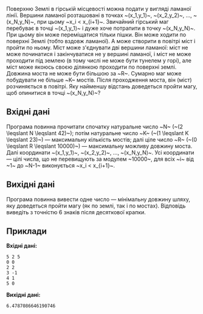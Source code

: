 ﻿Поверхню Землі в гірській місцевості можна подати у вигляді ламаної лінії.
Вершини ламаної розташовані в точках ~(x_1,y_1)~, ~(x_2,y_2)~, ..., ~(x_N,y_N)~, при цьому ~x_i < x_{i+1}~.
Звичайний гірський маг перебуває в точці ~(x_1,y_1)~ і дуже хоче потрапити в точку ~(x_N,y_N)~. При цьому він може переміщатися тільки пішки.
Він може ходити по поверхні Землі (тобто вздовж ламаної). А може створити в повітрі міст і пройти по ньому. Міст може з'єднувати дві вершини ламаної: міст не може починатися і закінчуватися не у вершині ламаної, і міст не може проходити під землею (в тому числі не може бути тунелем у горі), але міст може якоюсь своєю ділянкою проходити по поверхні землі.
Довжина моста не може бути більшою за ~R~. Сумарно маг може побудувати не більше ~K~ мостів. Після проходження моста, він (міст) розчиняється в повітрі. Яку найменшу відстань доведеться пройти магу, щоб опинитися в точці ~(x_N,y_N)~?

## Вхідні дані
Програма повинна прочитати спочатку натуральне число ~N~ (~(2 \leqslant N \leqslant 42)~); потім натуральне число ~K~ (~(1 \leqslant K \leqslant 23)~) — максимальну кількість мостів; далі ціле число ~R~ (~(0 \leqslant R \leqslant 10000)~) — максимальну можливу довжину моста. Далі координати ~(x_1,y_1)~, ~(x_2,y_2)~, ..., ~(x_N,y_N)~.
Усі координати — цілі числа, що не перевищують за модулем ~10000~, для всіх ~i~ від ~1~ до ~N-1~ виконується ~x_i < x_{i+1}~.

## Вихідні дані
Програма повинна вивести одне число — мінімальну довжину шляху, яку доведеться пройти магу (як по землі, так і по мостах).
Відповідь виведіть з точністю 6 знаків після десяткової крапки.

## Приклади
**Вхідні дані:**
```
5 2 5
0 0
2 2
3 -1
4 1
5 0
```

**Вихідні дані:**
```
6.4787086646190746
```